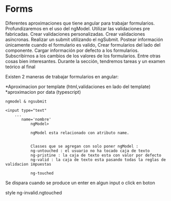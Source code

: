 # Forms

Diferentes aproximaciones que tiene angular para trabajar formularios.
Profundizaremos en el uso del ngModel.
Utilizar las validaciones pre fabricadas.
Crear validaciones personalizadas.
Crear validaciones asíncronas.
Realizar un submit utilizando el ngSubmit.
Postear información únicamente cuando el formulario es valido,
Crear formularios del lado del componente.
Cargar información por defecto a los formularios.
Subscribirnos a los cambios de los valores de los formularios.
Entre otras cosas bien interesantes.
Durante la sección, tendremos tareas y un examen teórico al final



Existen 2 maneras de trabajar formularios en angular: 

*Aproximacion por template (html,validaciones en lado del template)
*aproximacion por data (typescript)


 
    ngmodel & ngsubmit		
		
	<input type="text"
		...			
	       name='nombre'
               ngModel>
               
               ngModel esta relacionado con atributo name.
               
               
               Classes que se agregan con solo poner ngModel :
               ng-untouched : el usuario no ha tocado caja de texto
               ng-pristine : la caja de texto esta con valor por defecto
               ng-valid : la caja de texto esta pasando todas la reglas de validacion impuestas 
               
               ng-touched
               
 
 <form nonvalidate="">


 <form (ngSubmit)="save()">
 Se dispara cuando se produce un enter en algun input o click en boton
 
 
 style
 	ng-invalid.ngtouched
               
              
